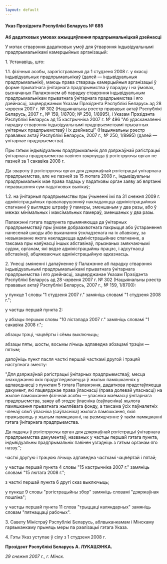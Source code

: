 ```yaml
---
layout: default
---
```


#### Указ Прэзідэнта Рэспублікі Беларусь № 685

**Аб дадатковых умовах ажыццяўлення прадпрымальніцкай дзейнасці**

У мэтах стварэння дадатковых умоў для ўтварэння індывідуальнымі
прадпрымальнікамі камерцыйных арганізацый:

1\. Устанавіць, што:

1.1. фізічныя асобы, зарэгістраваныя да 1 студзеня 2008 г. у якасці
індывідуальных прадпрымальнікаў (далей — індывідуальныя
прадпрымальнікі), маюць права ствараць камерцыйныя
арганізацыі ў форме прыватнага ўнітарнага прадпрыемства ў
парадку і на ўмовах, вызначаных Палажэннем аб парадку стварэння
індывідуальным прадпрымальнікам прыватнага ўнітарнага прадпрыемства
і яго дзейнасці, зацверджаным Указам Прэзідэнта Рэспублікі Беларусь ад
28 чэрвеня 2007 г. № 302 (Нацыянальны рэестр прававых актаў Рэспублікі
Беларусь, 2007 г., № 159, 1/8700; № 250, 1/8995), і Указам Прэзідэнта
Рэспублікі Беларусь ад 15 кастрычніка 2007 г. № 496 "Аб удасканаленні
парадку стварэння індывідуальнымі прадпрыемствамі прыватных унітарных
прадпрыемстваў і іх дзейнасці" (Нацыянальны рэестр прававых актаў
Рэспублікі Беларусь, 2007 г., № 250, 1/8995) (далей — унітарнае
прадпрыемства).

Пры гэтым індывідуальны прадпрымальнік для дзяржаўнай рэгістрацыі
ўнітарнага прадпрыемства павінен звярнуцца ў рэгіструючы орган не
пазней за 1 сакавіка 2008 г.

Да звароту ў рэгіструючы орган для дзяржаўнай рэгістрацыі унітарнага
прадпрыемства, але не пазней за 15 лютага 2008 г., індывідуальны
прадпрымальнік мае права падаць у падатковы орган заяву аб вяртанні
перавышэння сум падатковых вылікаў;

1.2. на ўнітарныя прадпрыемствы пры ўчыненні імі па 31 снежня 2009 г.
адміністрацыйных правапарушэнняў накладаюцца адміністрацыйныя
спагнанні ў выглядзе штрафу ў памеры, зменшаным у два разы, або
ў межах мінімальных і максімальных памераў, зменшаных у два разы.

Палажэнні гэтага падпункта прымяняюцца да ўнітарных прадпрыемстваў пры
ўмове добраахвотнага пакрыцця або ўстаранення нанесенай шкоды або
выканання ўскладзенага на іх абавязку, за невыкананне якога
накладаецца адміністрацыйнае спагнанне, а таксама пры наяўнасці
іншых абставінаў, прызнаных змякчаючымі судом, органам, які вядзе
адміністрацыйны працэс, і адсутнасці абставінаў, абцяжваючых
адміністрацыйную адказнасць.

2\. Унесці змяненні і дапаўненне ў Палажэнне аб парадку стварэння
індывідуальнымі прадпрымальнікамі прыватнага ўнітарнага
прадпрыемства і яго дзейнасці, зацверджанае Указам Прэзідэнта
Рэспублікі Беларусь ад 28 чэрвеня 2007 г. № 302 (Нацыянальны рэестр
прававых актаў Рэспублікі Беларусь, 2007 г., № 159, 1/8700):

у пункце 1 словы "1 студзеня 2007 г." замяніць словамі "1 студзеня 2008
г.";

у частцы першай пункта 2:

у абзацы першым словы "10 лістапада 2007 г." замяніць словамі "1
сакавіка 2008 г.";

абзацы трэці, чацвёрты і сёмы выключыць;

абзацы пяты, шосты, восьмы лічыць адпаведна абзацамі трэцім — пятым;

дапоўніць пункт пасля часткі першай часткамі другой і трэцяй наступнага
зместу:

"Для дзяржаўнай рэгістрацыі ўнітарных прадпрыемстваў, месца знаходжання
якіх прадугледжваецца ў жылых памяшканнях у адпаведнасці з пунктам 5
гэтага Палажэння, дадаткова прадстаўляецца дакумент, які пацвярджае
права ўласнасці (права долевай уласнасці) на жылое памяшканне фізічнай
асобы — уласніка маёмасці ўнітарнага прадпрыемства, заяву аб згодзе
ўласніка (саўласніка) жылога памяшкання прыватнага жыллёвага фонду,
а таксама ўсіх паўналетніх членаў сям'і ўласніка (саўласніка) жылога
памяшкання, якія пражываюць у жылым памяшканні, на размяшчэнне ў
такім памяшканні гэтага ўнітарнага прадпрыемства.

Да падачы ў рэгіструючы орган для дзяржаўнай рэгістрацыі ўнітарнага
прадпрыемства дакументаў, названых у частцы першай гэтага пункта,
індывідуальны прадпрымальнік павінен узгадніць з гэтым органам яго
назву.";

часткі другую і трэцюю лічыць адпаведна часткамі чацвёртай і пятай;

у частцы першай пункта 4 словы "15 кастрычніка 2007 г." замяніць словамі
"15 лютага 2008 г.";

з часткі першай пункта 6 другі сказ выключыць;

у пункце 9 словы "рэгістрацыйны збор" замяніць словамі "дзяржаўная
пошліна";

у частцы першай пункта 11 слова "трыццаці каляндарных" замяніць словам
"пятнаццаці рабочых".

3\. Савету Міністраў Рэспублікі Беларусь, аблвыканкамам і Мінскаму
гарвыканкаму прыняць меры па рэалізацыі гэтага Указа.

4\. Гэты Указ уступае ў сілу з 1 студзеня 2008 г.

**Прэзідэнт Рэспублікі Беларусь А. ЛУКАШЭНКА.**

*29 снежня 2007 г., г. Мінск.*
